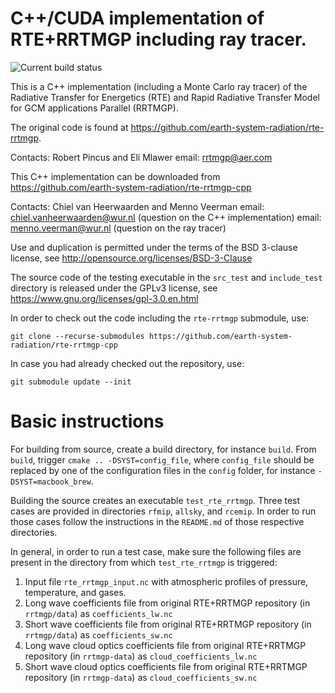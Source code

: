 # C++/CUDA implementation of RTE+RRTMGP including ray tracer.

![Current build status](https://github.com/earth-system-radiation/rte-rrtmgp-cpp/actions/workflows/continuous-integration.yml/badge.svg?branch=feature-add-github-ci-to-develop)

This is a C++ implementation (including a Monte Carlo ray tracer) of the Radiative Transfer for Energetics (RTE)
and Rapid Radiative Transfer Model for GCM applications Parallel (RRTMGP).

The original code is found at https://github.com/earth-system-radiation/rte-rrtmgp.

Contacts: Robert Pincus and Eli Mlawer
email: rrtmgp@aer.com

This C++ implementation can be downloaded from https://github.com/earth-system-radiation/rte-rrtmgp-cpp

Contacts: Chiel van Heerwaarden and Menno Veerman
email: chiel.vanheerwaarden@wur.nl (question on the C++ implementation)
email: menno.veerman@wur.nl (question on the ray tracer)

Use and duplication is permitted under the terms of the
BSD 3-clause license, see http://opensource.org/licenses/BSD-3-Clause

The source code of the testing executable in the `src_test` and
`include_test` directory is released under the GPLv3 license,
see https://www.gnu.org/licenses/gpl-3.0.en.html

In order to check out the code including the `rte-rrtmgp` submodule, use:

    git clone --recurse-submodules https://github.com/earth-system-radiation/rte-rrtmgp-cpp

In case you had already checked out the repository, use:

    git submodule update --init


# Basic instructions
For building from source, create a build directory, for instance `build`.
From `build`, trigger `cmake .. -DSYST=config_file`, where `config_file` should be replaced by one of the configuration files in the `config` folder, for instance `-DSYST=macbook_brew`.

Building the source creates an executable `test_rte_rrtmgp`.
Three test cases are provided in directories `rfmip`, `allsky`, and `rcemip`.
In order to run those cases follow the instructions in the `README.md` of those respective directories.

In general, in order to run a test case, make sure the following files are present in the
directory from which `test_rte_rrtmgp` is triggered:
1. Input file `rte_rrtmgp_input.nc` with atmospheric profiles of pressure, temperature, and gases.
2. Long wave coefficients file from original RTE+RRTMGP repository (in `rrtmgp/data`) as `coefficients_lw.nc`
3. Short wave coefficients file from original RTE+RRTMGP repository (in `rrtmgp/data`) as `coefficients_sw.nc`
4. Long wave cloud optics coefficients file from original RTE+RRTMGP repository (in `rrtmgp-data`) as `cloud_coefficients_lw.nc`
5. Short wave cloud optics coefficients file from original RTE+RRTMGP repository (in `rrtmgp-data`) as `cloud_coefficients_sw.nc`
